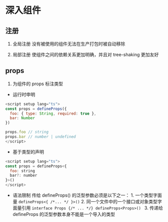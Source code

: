 # 深入组件

## 注册

1. 全局注册
   没有被使用的组件无法在生产打包时被自动移除

2. 局部注册
   使组件之间的依赖关系更加明确，并且对 tree-shaking 更加友好

## props

1. 为组件的 props 标注类型

- 运行时申明

```javascript
<script setup lang="ts">
const props = defineProps({
  foo: { type: String, required: true },
  bar: Number
})

props.foo // string
props.bar // number | undefined
</script>
```

- 基于类型的声明

```javascript
<script setup lang="ts">
const props = defineProps<{
  foo: string
  bar?: number
}>()
</script>
```

- 语法限制
  传给 defineProps() 的泛型参数必须是以下之一： 1. 一个类型字面量 `defineProps<{ /*... */ }>()` 2. 同一个文件中的一个接口或对象类型字面量引用 `interface Props {/* ... */} defineProps<Props>() ` 3. 传递给 defineProps 的泛型参数本身不能是一个导入的类型
